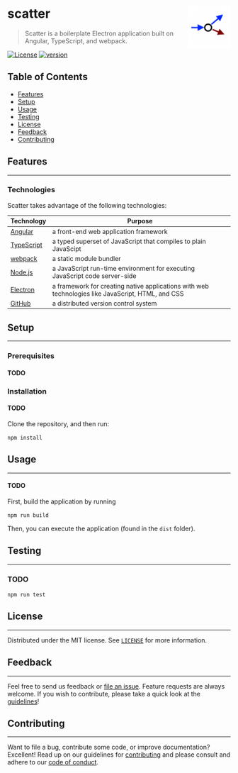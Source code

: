 

# <img align="right" alt="scatter logo" width="96" src="https://raw.githubusercontent.com/one-two-three-GO/scatter/master/resources/images/scatter-logo.png"> scatter 

> Scatter is a boilerplate Electron application built on Angular, TypeScript, and webpack.

[![License][license-image]][license-url] [![version][version-badge]][github-url]



## Table of Contents

* [Features](#features)
* [Setup](#setup)
* [Usage](#usage)
* [Testing](#testing)
* [License](#license)
* [Feedback](#feedback)
* [Contributing](#contributing)



## Features
----

### Technologies

Scatter takes advantage of the following technologies:

| Technology | Purpose |
| --- | --- |
| [Angular](https://angular.io/) | a front-end web application framework |
| [TypeScript](https://www.typescriptlang.org/) | a typed superset of JavaScript that compiles to plain JavaScipt |
| [webpack](https://webpack.js.org/) | a static module bundler |
| [Node.js](https://nodejs.org/) | a JavaScript run-time environment for executing JavaScript code server-side |
| [Electron](https://electronjs.org/) | a framework for creating native applications with web technologies like JavaScript, HTML, and CSS |
| [GitHub](https://github.com/) | a distributed version control system |




## Setup
----

### Prerequisites

#### TODO



### Installation

#### TODO

Clone the repository, and then run:

``` 
npm install 
```



## Usage
----

#### TODO

First, build the application by running 
```
npm run build
```

Then, you can execute the application (found in the ```dist``` folder).



## Testing
----

### TODO

``` 
npm run test
```



## License
----

Distributed under the MIT license.  See [`LICENSE`][license] for more information.



## Feedback
----

Feel free to send us feedback or [file an issue][file-an-issue]. Feature requests are always welcome. If you wish to contribute, please take a quick look at the [guidelines][contributing]!



## Contributing
----

Want to file a bug, contribute some code, or improve documentation? Excellent! Read up on our guidelines for [contributing][contributing] and please consult and adhere to our [code of conduct][coc].



[contributing]: ./docs/CONTRIBUTING.md
[coc]: ./docs/CODE_OF_CONDUCT.md
[license]: ./LICENSE
[file-an-issue]: https://github.com/one-two-three-GO/scatter/issues/new
[version-badge]: http://img.shields.io/github/package-json/v/one-two-three-GO/scatter
[github-url]: https://github.com/one-two-three-GO/scatter
[wiki]: https://github.com/one-two-three-GO/scatter/wiki
[license-image]: http://img.shields.io/:license-mit-blue.svg?style=flat-square
[license-url]: http://badges.mit-license.org

